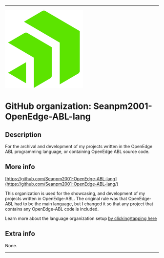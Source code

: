 
***

![OpenEdge_ABL.png failed to load. The file may be missing or corrupt. Check the file path for errors first.](/AdditionalInfo/2/Seanpm2001-OpenEdge-ABL-lang/OpenEdge_ABL.png)

# GitHub organization: Seanpm2001-OpenEdge-ABL-lang

## Description

For the archival and development of my projects written in the OpenEdge ABL programming language, or containing OpenEdge ABL source code.

## More info

[https://github.com/Seanpm2001-OpenEdge-ABL-lang](https://github.com/Seanpm2001-OpenEdge-ABL-lang/)

This organization is used for the showcasing, and development of my projects written in OpenEdge-ABL. The original rule was that OpenEdge-ABL had to be the main language, but I changed it so that any project that contains any OpenEdge-ABL code is included.

Learn more about the language organization setup [by clicking/tapping here](/AdditionalInfo/LanguageOrgs/README.md)

## Extra info

None.

***
